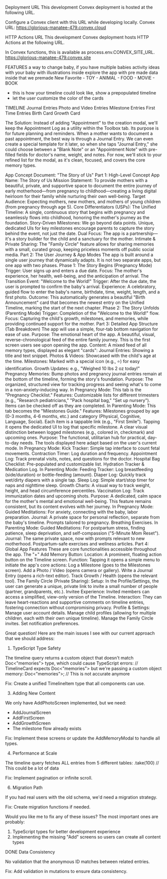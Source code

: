 Deployment URL
This development Convex deployment is hosted at the following URL.

Configure a Convex client with this URL while developing locally.
Convex URL: https://glorious-manatee-479.convex.cloud

HTTP Actions URL
This development Convex deployment hosts HTTP Actions at the following URL.

In Convex functions, this is available as process.env.CONVEX_SITE_URL.
https://glorious-manatee-479.convex.site



FEATURES
a way to change baby, if you have multiple babies 
activity ideas with your baby with illustrations inside
explore the app with pre made data inside that we premade
New Favorite
    - TOY
    - ANIMAL
    - FOOD
    - MOVIE
    - BOOK
- this is how your timeline could look like, show a prepopulated timeline 
- let the user customize the color of the cards



TIMELINE
Journal Entries
Photo and Video Entries
Milestone Entries
First Time Entries
Birth Card
Growth Card





The Solution:
Instead of adding "Appointment" to the creation modal, we'll keep the Appointment Log as a utility within the Toolbox tab. Its purpose is for future planning and reminders.
When a mother wants to document a past appointment, the best way is through a Journal Entry. We can even create a special template for it later, so when she taps "Journal Entry," she could choose between a "Blank Note" or an "Appointment Note" with pre-filled fields for doctor's name, weight, and notes.
For now, we'll stick to your refined list for the modal, as it's clean, focused, and covers the core memory types.







App Concept Document: "The Story of Us"
Part 1: High-Level Concept
App Name: The Story of Us
Mission Statement: To provide mothers with a beautiful, private, and supportive space to document the entire journey of early motherhood—from pregnancy to childhood—creating a living digital heirloom for their family while nurturing their own well-being.
Target Audience: Expecting mothers, new mothers, and mothers of young children (from pregnancy through age 5).
Core Differentiators (USPs):
The Unified Timeline: A single, continuous story that begins with pregnancy and seamlessly flows into childhood, honoring the mother's journey as the foundation.
Story-Driven Milestones: We go beyond data points. Unique, dedicated UIs for key milestones encourage parents to capture the story behind the event, not just the date.
Dual Focus: The app is a partnership—it's a story builder for the child and a sanctuary for the mother.
Intimate & Private Sharing: The "Family Circle" feature allows for sharing memories with a small, curated group, keeping priceless moments off public social media.
Part 2: The User Journey & App Modes
The app is built around a single user journey that dynamically adapts. It is not two separate apps, but one app with two phases.
Phase 1: The Story Begins (Pregnancy Mode)
Trigger: User signs up and enters a due date.
Focus: The mother's experience, her health, well-being, and the anticipation of arrival.
The Transition Event: "Welcome to the World!"
Trigger: After the due date, the user is prompted to confirm the baby's arrival.
Experience: A celebratory, guided flow to enter the baby's name, birthdate, time, weight, length, and a first photo.
Outcome: This automatically generates a beautiful "Birth Announcement" card that becomes the newest entry on the Unified Timeline, marking the start of the next chapter.
Phase 2: The Story Unfolds (Parenting Mode)
Trigger: Completion of the "Welcome to the World!" flow.
Focus: Capturing the child's growth, milestones, and memories, while providing continued support for the mother.
Part 3: Detailed App Structure (Tab Breakdown)
The app will use a simple, four-tab bottom navigation for ease of use.
Purpose: The emotional heart of the app. A beautiful, visual, reverse-chronological feed of the entire family journey. This is the first screen users see upon opening the app.
Content: A mixed feed of all memory types, displayed as elegant "cards":
Journal Entries: Showing a title and text snippet.
Photos & Videos: Showcased with the child's age at the time.
Milestones: Marked with a special icon (e.g., ⭐️) for easy identification.
Growth Updates: e.g., "Weighed 10 lbs 2 oz today!"
Pregnancy Memories: Bump photos and pregnancy journal entries remain at the bottom of the timeline, forming the story's foundation.
Purpose: The organized, structured view for tracking progress and seeing what's to come in a non-anxiety-inducing way.
In Pregnancy Mode: This tab is the "Pregnancy Checklist."
Features: Customizable lists for different trimesters (e.g., "Research pediatricians," "Pack hospital bag," "Set up nursery"). Items can be checked off as they are completed.
In Parenting Mode: This tab becomes the "Milestones Guide."
Features:
Milestones grouped by age (0-3 months, 4-6 months, etc.) and category (Physical, Cognitive, Language, Social).
Each item is a tappable link (e.g., "First Smile"). Tapping it opens the dedicated UI to log that specific milestone.
A clear visual distinction between logged milestones (e.g., colored in, checkmark) and upcoming ones.
Purpose: The functional, utilitarian hub for practical, day-to-day needs. The tools displayed here adapt based on the user's current mode.
In Pregnancy Mode:
Kick Tracker: Simple tap interface to count fetal movements.
Contraction Timer: Log duration and frequency.
Appointment Log: Track prenatal visits, notes, and questions for the doctor.
Hospital Bag Checklist: Pre-populated and customizable list.
Hydration Tracker & Medication Log.
In Parenting Mode:
Feeding Tracker: Log breastfeeding (side/duration) or bottle-feeding (amount).
Diaper Log: Quickly track wet/dirty diapers with a single tap.
Sleep Log: Simple start/stop timer for naps and nighttime sleep.
Growth Charts: A visual way to track weight, height, and head circumference percentiles.
Vaccination Log: Track immunization dates and upcoming shots.
Purpose: A dedicated, calm space for the mother's mental and emotional well-being. This feature remains consistent, but its content evolves with her journey.
In Pregnancy Mode:
Guided Meditations: For anxiety, connecting with the baby, labor preparation.
Journal: A private space for personal reflection, separate from the baby's timeline. Prompts tailored to pregnancy.
Breathing Exercises.
In Parenting Mode:
Guided Meditations: For postpartum stress, finding patience, sleep deprivation, and self-compassion ("5-Minute Mom Reset").
Journal: The same private space, now with prompts relevant to new motherhood.
Postpartum-safe exercises and wellness articles.
Part 4: Global App Features
These are core functionalities accessible throughout the app.
The "+" Add Memory Button:
Location: A prominent, floating action button on the Timeline screen.
Function: Tapping it opens a simple menu to initiate the app's core actions:
Log a Milestone (goes to the Milestones screen).
Add a Photo / Video (opens camera or gallery).
Write a Journal Entry (opens a rich-text editor).
Track Growth / Health (opens the relevant tool).
The Family Circle (Private Sharing):
Setup: In the Profile/Settings, the user can generate a unique, private link to invite a small number of people (partner, grandparents, etc.).
Invitee Experience: Invited members can access a simplified, view-only version of the Timeline.
Interaction: They can leave heart-reactions and supportive comments on timeline entries, fostering connection without compromising privacy.
Profile & Settings:
Manage user account details.
Manage child profiles (allowing for multiple children, each with their own unique timeline).
Manage the Family Circle invites.
Set notification preferences.






Great question! Here are the main issues I see with our current approach that we should address:

  1. TypeScript Type Safety

  The timeline query returns a custom object that doesn't match Doc<"memories"> type, which could cause
  TypeScript errors:
  // TimelineCard expects Doc<"memories"> but we're passing a custom object
  memory: Doc<"memories">; // This is not accurate anymore

  Fix: Create a unified TimelineItem type that all components can use.


  3. Adding New Content

  We only have AddPhotoScreen implemented, but we need:
  - AddJournalScreen
  - AddFirstScreen
  - AddGrowthScreen
  - The milestone flow already exists

  Fix: Implement these screens or update the AddMemoryModal to handle all types.

  4. Performance at Scale

  The timeline query fetches ALL entries from 5 different tables:
  .take(100) // This could be a lot of data

  Fix: Implement pagination or infinite scroll.

  6. Migration Path

  If you had real users with the old schema, we'd need a migration strategy.

  Fix: Create migration functions if needed.

  Would you like me to fix any of these issues? The most important ones are probably:
  1. TypeScript types for better development experience
  2. Implementing the missing "Add" screens so users can create all content types





  DONE
  Data Consistency

  No validation that the anonymous ID matches between related entries.

  Fix: Add validation in mutations to ensure data consistency.



